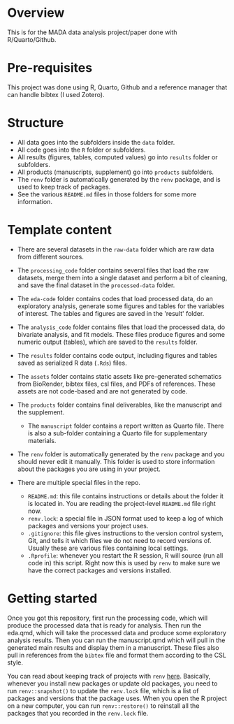# Overview

This is for the MADA data analysis project/paper done with R/Quarto/Github. 

# Pre-requisites

This project was done using R, Quarto, Github and a reference manager that can handle bibtex (I used Zotero). 

# Structure

* All data goes into the subfolders inside the `data` folder.
* All code goes into the `R` folder or subfolders.
* All results (figures, tables, computed values) go into `results` folder or subfolders.
* All products (manuscripts, supplement) go into `products` subfolders.
* The `renv` folder is automatically generated by the `renv` package, and is
used to keep track of packages.
* See the various `README.md` files in those folders for some more information.

# Template content 

* There are several datasets in the `raw-data` folder which are raw data from different sources. 
* The `processing_code` folder contains several files that load the raw datasets, merge them into
a single dataset and perform a bit of cleaning, and save the final dataset in the `processed-data` folder. 
* The `eda-code` folder contains codes that load processed data, do an exploratory analysis, 
generate some figures and tables for the variables of interest. The tables and figures 
are saved in the 'result' folder.
* The `analysis_code` folder contains files that load the processed data, do bivariate analysis, and fit models. These files produce figures and some numeric output (tables), which are saved to the `results` folder.
* The `results` folder contains code output, including figures and tables saved as serialized R data (`.Rds`) files.
* The `assets` folder contains static assets like pre-generated schematics from BioRender, bibtex files, csl files, and PDFs of references. These assets are not code-based and are not generated by code.
* The `products` folder contains final deliverables, like the manuscript and the supplement.
  * The  `manuscript` folder contains a report written as Quarto file. There is also a sub-folder containing a Quarto file for supplementary materials.

* The `renv` folder is automatically generated by the `renv` package and you
should never edit it manually. This folder is used to store information about
the packages you are using in your project.
* There are multiple special files in the repo.
  * `README.md`: this file contains instructions or details about the folder it
  is located in. You are reading the project-level `README.md` file right now.
  * `renv.lock`: a special file in JSON format used to keep a log of which
  packages and versions your project uses.
  * `.gitignore`: this file gives instructions to the version control system,
  Git, and tells it which files we do not need to record versions of. Usually
  these are various files containing local settings.
  * `.Rprofile`: whenever you restart the R session, R will source (run all
  code in) this script. Right now this is used by `renv` to make sure we have
  the correct packages and versions installed.


# Getting started

Once you got this repository, first run the processing code, which will produce the processed data that is ready for analysis. Then run the eda.qmd, which will take the processed data and produce some exploratory analysis results. Then you can run the manuscript.qmd which will pull in the generated main results and display them in a manuscript. These files also pull in references from the `bibtex` file and format them according to the CSL style.

You can read about keeping track of projects with `renv`
[here](https://rstudio.github.io/renv/articles/renv.html).
Basically, whenever you install new packages or update old packages, you need
to run `renv::snapshot()` to update the `renv.lock` file, which is a list of
packages and versions that the package uses. When you open the R project on a
new computer, you can run `renv::restore()` to reinstall all the packages that
you recorded in the `renv.lock` file.


